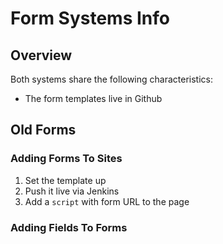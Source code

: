# Form Systems Info

## Overview

Both systems share the following characteristics:

- The form templates live in Github


## Old Forms


### Adding Forms To Sites

1. Set the template up
2. Push it live via Jenkins
3. Add a `script` with form URL to the page

### Adding Fields To Forms